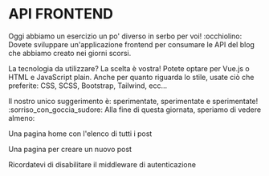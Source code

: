 # API FRONTEND

Oggi abbiamo un esercizio un po' diverso in serbo per voi! :occhiolino: Dovete sviluppare un'applicazione frontend per consumare le API del blog che abbiamo creato nei giorni scorsi.

La tecnologia da utilizzare? La scelta è vostra! Potete optare per Vue.js o HTML e JavaScript plain. Anche per quanto riguarda lo stile, usate ciò che preferite: CSS, SCSS, Bootstrap, Tailwind, ecc...

Il nostro unico suggerimento è: sperimentate, sperimentate e sperimentate! :sorriso_con_goccia_sudore:
Alla fine di questa giornata, speriamo di vedere almeno:

Una pagina home con l'elenco di tutti i post

Una pagina per creare un nuovo post

Ricordatevi di disabilitare il middleware di autenticazione
